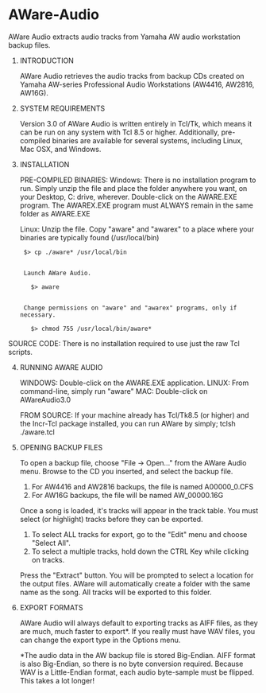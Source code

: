 AWare-Audio
===========

AWare Audio extracts audio tracks from Yamaha AW audio workstation backup files.


1. INTRODUCTION
    
    AWare Audio retrieves the audio tracks from backup CDs created on Yamaha AW-series Professional Audio Workstations 
    (AW4416, AW2816, AW16G).


2. SYSTEM REQUIREMENTS
    
    Version 3.0 of AWare Audio is written entirely in Tcl/Tk, which means it can be run on any system with Tcl 8.5 or
    higher. Additionally, pre-compiled binaries are available for several systems, including Linux, Mac OSX, and 
    Windows.


3. INSTALLATION
    
    PRE-COMPILED BINARIES:
    Windows:
        There is no installation program to run. Simply unzip the file and place the folder anywhere you want, on your
        Desktop, C: drive, wherever. Double-click on the AWARE.EXE program. The AWAREX.EXE program must ALWAYS remain in the
        same folder as AWARE.EXE
        
    Linux:
        Unzip the file.
        Copy "aware" and "awarex" to a place where your binaries are typically found (/usr/local/bin)
        
        $> cp ./aware* /usr/local/bin


        Launch AWare Audio.
        
          $> aware


        Change permissions on "aware" and "awarex" programs, only if necessary.
          
          $> chmod 755 /usr/local/bin/aware*
          

  SOURCE CODE:
    There is no installation required to use just the raw Tcl scripts.
    
    
4. RUNNING AWARE AUDIO
    
    WINDOWS: Double-click on the AWARE.EXE application.
    LINUX: From command-line, simply run "aware"
    MAC: Double-click on AWareAudio3.0

    FROM SOURCE: If your machine already has Tcl/Tk8.5 (or higher) and the Incr-Tcl package installed, you can
    run AWare by simply; tclsh ./aware.tcl
    
    
5. OPENING BACKUP FILES
  
    To open a backup file, choose "File -> Open..." from the AWare Audio menu. Browse to the CD you inserted, and 
    select the backup file.
      1. For AW4416 and AW2816 backups, the file is named A00000_0.CFS
      2. For AW16G backups, the file will be named AW_00000.16G

    Once a song is loaded, it's tracks will appear in the track table. You must select (or highlight) tracks before 
    they can be exported.
      1. To select ALL tracks for export, go to the "Edit" menu and choose "Select All".
      2. To select a multiple tracks, hold down the CTRL Key while clicking on tracks.

    Press the "Extract" button.
    You will be prompted to select a location for the output files. AWare will automatically create a folder with the 
    same name as the song. All tracks will be exported to this folder.


6. EXPORT FORMATS

    AWare Audio will always default to exporting tracks as AIFF files, as they are much, much faster to export*. If you
    really must have WAV files, you can change the export type in the Options menu.

    *The audio data in the AW backup file is stored Big-Endian. AIFF format is also Big-Endian, so there is no byte
    conversion required. Because WAV is a Little-Endian format, each audio byte-sample must be flipped. This takes a lot
    longer!
